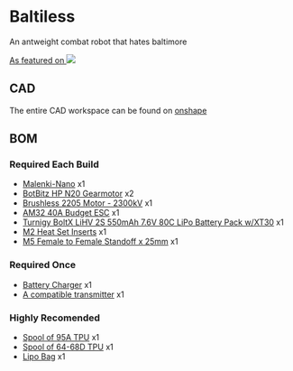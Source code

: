 # Baltiless
An antweight combat robot that hates baltimore

[As featured on
![](https://raw.githubusercontent.com/hackclub/highway/refs/heads/main/app/assets/images/logo.png)](https://highway.hackclub.com/projects/kaympe20/baltiless)

## CAD

The entire CAD workspace can be found on [onshape](https://cad.onshape.com/documents/90a72f74635ef8557d1759b8/w/d9ba49a82c021e2d515db92d/e/680649447d37402c596404bf?renderMode=0&uiState=686b2b2ea949966a701b1988)

## BOM

### Required Each Build

* [Malenki-Nano](https://botbitz.com.au/collections/antweight-parts/products/malenki-nano) x1
* [BotBitz HP N20 Gearmotor](https://botbitz.com.au/products/botbitz-hp-n20-gearmotor) x2
* [Brushless 2205 Motor - 2300kV](https://www.amazon.com/Readytosky-RS2205-2300KV-Brushless-Multicopter/dp/B088NGCZ64) x1
* [AM32 40A Budget ESC](https://botbitz.com.au/products/am32-40a-budget-esc) x1
* [Turnigy BoltX LiHV 2S 550mAh 7.6V 80C LiPo Battery Pack w/XT30](https://hobbyking.com/en_us/550mah-2s-xt30-80c-lihv.html) x1
* [M2 Heat Set Inserts](https://www.amazon.com/ruthex-Threaded-Insert-pieces-ultrasound/dp/B088QJG676) x1
* [M5 Female to Female Standoff x 25mm](https://www.digikey.com/en/products/detail/w%C3%BCrth-elektronik/970300581/6174852) x1

### Required Once

* [Battery Charger](https://www.amazon.com/SUPULSE-Battery-Charger-7-4-11-1V-B3V2/dp/B099K8XFG6) x1
* [A compatible transmitter](https://docs.google.com/document/d/1de-4Ajfx2jMYSQTj5gIVWLmTVmklHdIL7C0gMfFrDcg/edit?tab=t.0#heading=h.6dq1mi1f62jf) x1

### Highly Recomended

* [Spool of 95A TPU](https://www.amazon.com/Overture-Filament-Flexible-Consumables-Dimensional/dp/B07VDP2S3P) x1
* [Spool of 64-68D TPU](https://us.store.bambulab.com/products/tpu-for-ams) x1
* [Lipo Bag](https://botbitz.com.au/products/10-x-20cm-lipo-bag) x1